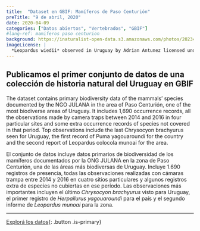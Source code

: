 ```yaml
---
title:  "Dataset en GBIF: Mamíferos de Paso Centurión"
preTitle: "9 de abril, 2020"
date: 2020-04-09
categories: ["Datos abiertos", "Vertebrados", "GBIF"]
#lang-ref: mamiferos paso centurion
background: https://inaturalist-open-data.s3.amazonaws.com/photos/202349404/large.jpg
imageLicense: |
  *Leopardus wiedii* observed in Uruguay by Adrian Antunez licensed under [CC BY-NC](http://creativecommons.org/licenses/by-nc/4.0/) via [iNaturalist](https://www.gbif.org/occurrence/3859423895)
---
```


## Publicamos el primer conjunto de datos de una colección de historia natural del Uruguay en GBIF

The dataset contains primary biodiversity data of the mammals’ species documented by the NGO JULANA in the area of Paso Centurión, one of the most biodiverse areas of Uruguay. It includes 1,690 occurrence records, all the observations made by camera traps between 2014 and 2016 in four particular sites and some extra occurrence records of species not covered in that period. Top observations include the last Chrysocyon brachyurus seen for Uruguay, the first record of Puma yagouaroundi for the country and the second report of Leopardus colocola munoai for the area.

El conjunto de datos incluye datos primarios de biodiversidad de los mamíferos documentados por la ONG JULANA en la zona de Paso Centurión, una de las áreas más biodiversas de Uruguay. Incluye 1.690 registros de presencia, todas las observaciones realizadas con cámaras trampa entre 2014 y 2016 en cuatro sitios particulares y algunos registros extra de especies no cubiertas en ese período. Las observaciones más importantes incluyen el último *Chrysocyon brachyurus* visto para Uruguay, el primer registro de *Herpailurus yagouaroundi* para el país y el segundo informe de *Leopardus munoai* para la zona.

***

[Explorá los datos](/datos/buscar/?datasetKey=32487dda-3868-4723-aa77-98245206f466&view=MAP){: .button .is-primary}
